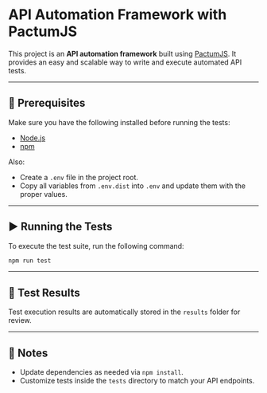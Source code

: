 # API Automation Framework with PactumJS

This project is an **API automation framework** built using [PactumJS](https://pactumjs.github.io/). It provides an easy and scalable way to write and execute automated API tests.

---

## 🚀 Prerequisites

Make sure you have the following installed before running the tests:

- [Node.js](https://nodejs.org/)
- [npm](https://www.npmjs.com/)

Also:

- Create a `.env` file in the project root.
- Copy all variables from `.env.dist` into `.env` and update them with the proper values.

---

## ▶️ Running the Tests

To execute the test suite, run the following command:

```bash
npm run test
```

---

## 📂 Test Results

Test execution results are automatically stored in the `results` folder for review.

---

## 📌 Notes

- Update dependencies as needed via `npm install`.
- Customize tests inside the `tests` directory to match your API endpoints.
